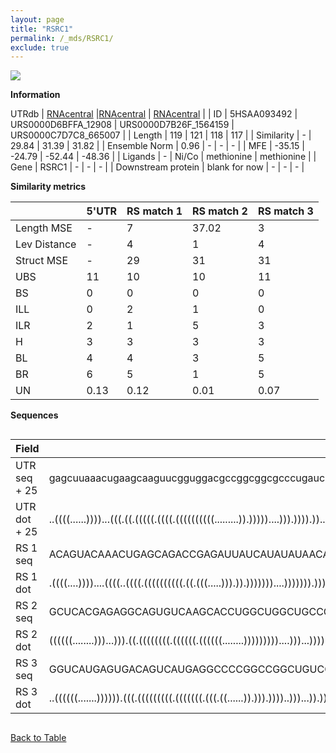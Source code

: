 ```yaml
---
layout: page
title: "RSRC1"
permalink: /_mds/RSRC1/
exclude: true
---
```




![](../../alns_9.28.22/aln_5HSAA093492_0.976.png?raw=true)


**Information**
<div style="overflow-x:auto;" markdown="block>
| | 5'UTR       | RS match 1   | RS match 2  | RS match 3 |
| ---- | ----------- | ----------- | ----------- | ----------- |
| Link | <a href="http://utrdb.ba.itb.cnr.it/getutr/5HSAA093492/1" target="_blank" rel="noopener noreferrer">UTRdb</a>   | <a href="https://rnacentral.org/rna/URS0000D6BFFA/12908" target="_blank" rel="noopener noreferrer">RNAcentral</a>     |<a href="https://rnacentral.org/rna/URS0000D7B26F/1564159" target="_blank" rel="noopener noreferrer">RNAcentral</a>  | <a href="https://rnacentral.org/rna/URS0000C7D7C8/665007" target="_blank" rel="noopener noreferrer">RNAcentral</a>   |
| ID | 5HSAA093492     | URS0000D6BFFA_12908     | URS0000D7B26F_1564159     | URS0000C7D7C8_665007     |
| Length | 119     |  121    | 118   |  117    |
| Similarity | - | 29.84 | 31.39 | 31.82 |
| Ensemble Norm | 0.96 | - | - | - |
| MFE | -35.15 | -24.79 | -52.44 | -48.36 |
| Ligands | - | Ni/Co | methionine | methionine |
| Gene | RSRC1 | - | - | - |
| Downstream protein | blank for now    |    -    | -  | - |
</div>

**Similarity metrics**

| | 5'UTR       | RS match 1   | RS match 2  | RS match 3 |
| ---- | ----------- | ----------- | ----------- | ----------- |
| Length MSE | - | 7 | 37.02 | 3 |
| Lev Distance | - | 4 | 1 | 4 |
| Struct MSE | - | 29 | 31 | 31 |
| UBS| 11 | 10 | 10 | 11 |
| BS | 0 | 0 | 0 | 0 |
| ILL | 0 | 2 | 1 | 0 |
| ILR | 2 | 1 | 5 | 3 |
| H | 3 | 3 | 3 | 3 |
| BL | 4 | 4 | 3 | 5 |
| BR | 6 | 5 | 1 | 5 |
| UN | 0.13 | 0.12 | 0.01 | 0.07 |

**Sequences**


<div style="overflow-x:auto;">

<table>
<colgroup>
<col width="30%" />
<col width="70%" />
</colgroup>
<thead>
<tr class="header">
<th>Field</th>
<th>Description</th>
</tr>
</thead>
<tbody>
<tr>
<td markdown="span">UTR seq + 25 </td>
<td markdown="span"> gagcuuaaacugaagcaaguucgguggacgccggcggcgcccugaucuaaagaaacgacucagggacugcggcgcuugcacgucaacgggagaaATGGGACGTCGGTCATCAGATACTG </td>
</tr>
<tr>
<td markdown="span">UTR dot + 25  </td>
<td markdown="span"> ..((((......))))...(((.((.(((((.((((.((((((((((.........)).)))))....))).)))).))..))).)).)))....((((((....))).))).......
</td>
</tr>


<tr>
<td markdown="span">RS 1 seq </td>
<td markdown="span"> ACAGUACAAACUGAGCAGACCGAGAUUAUCAUAUAUAACAAUUUUUAACUAAGCUUAUUGUAUAAUCCUGGAGUCGGGUCACACGCGUGACAGUGGAAUCUUUUCUAUCCACGGGACAGUA
</td>
</tr>


<tr>
<td markdown="span">RS 1 dot </td>
<td markdown="span"> .((((....))))....((((..((((.((((((((((.((.(((.....))).)).)))))))....))))))).))))...(.((((...((((((....)))))).)))).)......
</td>
</tr>


<tr>
<td markdown="span">RS 2 seq </td>
<td markdown="span"> GCUCACGAGAGGCAGUGUCAAGCACCUGGCUGGCUGCCCGGCAACCUCGACUCCGUCCGAGGUGCUCCAGGGGAAGAGCCGGCCCGGGCGGCGUCCGUCACCCGGGCAAGGACGGAGC
</td>
</tr>


<tr>
<td markdown="span">RS 2 dot </td>
<td markdown="span"> ((((((........)))...))).((.((((((((.((((((.((((((........)))))))))....)))...)))))))).))((..((((((((.....)))..)))))..))
</td>
</tr>


<tr>
<td markdown="span">RS 3 seq </td>
<td markdown="span"> GGUCAUGAGUGACAGUCAUGAGGCCCCGGCCGGCUGUCCGGCAACCCUCCGUCCGUGGCGGGGUGCCCCGGGUGAAGACCAGGCCGUAGGCAGCGAGGUCUACGGCAAGCGCGGACC
</td>
</tr>


<tr>
<td markdown="span">RS 3 dot </td>
<td markdown="span"> ..((((((.......)))))).(((.(((((((((.(((((((.(((.((......)).))).))))..)))...)).)).)))))..))).....(((((.((.....)).)))))
</td>
</tr>

</tbody>
</table>


</div>


[Back to Table](../../display)

